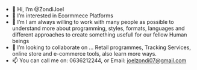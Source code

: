 - 👋 Hi, I’m @ZondiJoel
- 👀 I’m interested in Ecormmece Platforms
- 🌱 I’m I am always willing to work with many people as possible to understand more about programming, styles, formats, languages and different approaches to create something usefull for our fellow Human beings
- 💞️ I’m looking to collaborate on ... Retail programmes, Tracking Services, online store and e-commerce tools, also learn more ways.
- 📫 You can call me on: 0636212244, or Email: joelzondi07@gmail.com

<!---
ZondiJoel/ZondiJoel is a ✨ special ✨ repository because its `VANZIES.md` (this file) appears on your GitHub profile.
You can click the Preview link to take a look at your changes.
--->
